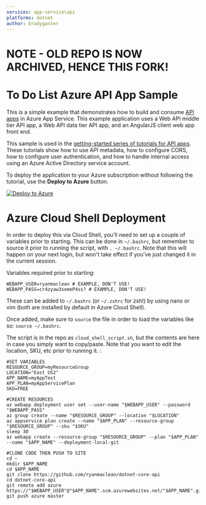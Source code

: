 ```yaml
---
services: app-service\api
platforms: dotnet
author: bradygaster
---
```


# NOTE - OLD REPO IS NOW ARCHIVED, HENCE THIS FORK!

# To Do List Azure API App Sample #

This is a simple example that demonstrates how to build and consume [API apps](http://azure.microsoft.com/en-us/documentation/articles/app-service-api-apps-why-best-platform/ "What are API Apps?") in Azure App Service. This example application uses a Web API middle tier API app, a Web API data tier API app, and an AngularJS client web app front end.  

This sample is used in the [getting-started series of tutorials for API apps](http://azure.microsoft.com/documentation/articles/app-service-api-dotnet-get-started/). These tutorials show how to use API metadata, how to configure CORS, how to configure user authentication, and how to handle internal access using an Azure Active Directory service account.

To deploy the application to your Azure subscription without following the tutorial, use the **Deploy to Azure** button.

[![Deploy to Azure](http://azuredeploy.net/deploybutton.png)](https://azuredeploy.net/)

# Azure Cloud Shell Deployment

In order to deploy this via Cloud Shell, you'll need to set up a couple of variables prior to starting. This can be done in `~/.bashrc`, but remember to source it prior to running the script, with `. ~/.bashrc`. Note that this will happen on your next login, but won't take effect if you've just changed it in the current session. 

Variables required prior to starting:

```
WEBAPP_USER=ryanmaclean # EXAMPLE, DON'T USE!
WEBAPP_PASS=cr4zyaw3someP4ss? # EXAMPLE, DON'T USE!
```

These can be added to `~/.bashrc` (or `~/.zshrc` for zsh!) by using nano or vim (both are installed by default in Azure Cloud Shell).

Once added, make sure to `source` the file in order to load the variables like so: `source ~/.bashrc`. 

The script is in the repo as `cloud_shell_script.sh`, but the contents are here in case you simply want to copy/paste. Note that you want to edit the location, SKU, etc prior to running it. : 

```
#SET VARIABLES
RESOURCE_GROUP=myResourceGroup
LOCATION="East US2"
APP_NAME=myAppTest
APP_PLAN=myAppServicePlan
SKU=FREE

#CREATE RESOURCES
az webapp deployment user set --user-name "$WEBAPP_USER" --password "$WEBAPP_PASS"
az group create --name "$RESOURCE_GROUP" --location "$LOCATION"
az appservice plan create --name "$APP_PLAN" --resource-group "$RESOURCE_GROUP" --sku "$SKU"
sleep 30
az webapp create --resource-group "$RESOURCE_GROUP" --plan "$APP_PLAN" --name "$APP_NAME" --deployment-local-git

#CLONE CODE THEN PUSH TO SITE
cd ~
mkdir $APP_NAME
cd $APP_NAME
git clone https://github.com/ryanmaclean/dotnet-core-api
cd dotnet-core-api
git remote add azure https://"$WEBAPP_USER"@"$APP_NAME".scm.azurewebsites.net/"$APP_NAME".git
git push azure master
```

